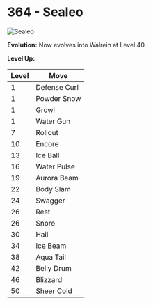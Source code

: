 # 364 - Sealeo
![][364]

**Evolution:**
Now evolves into Walrein at Level 40.

**Level Up:**

Level | Move
---   | ---
  1   | Defense Curl
  1   | Powder Snow
  1   | Growl
  1   | Water Gun
  7   | Rollout
 10   | Encore
 13   | Ice Ball
 16   | Water Pulse
 19   | Aurora Beam
 22   | Body Slam
 24   | Swagger
 26   | Rest
 26   | Snore
 30   | Hail
 34   | Ice Beam
 38   | Aqua Tail
 42   | Belly Drum
 46   | Blizzard
 50   | Sheer Cold



[364]: https://raw.githubusercontent.com/PokeAPI/sprites/master/sprites/pokemon/364.png "Sealeo"
